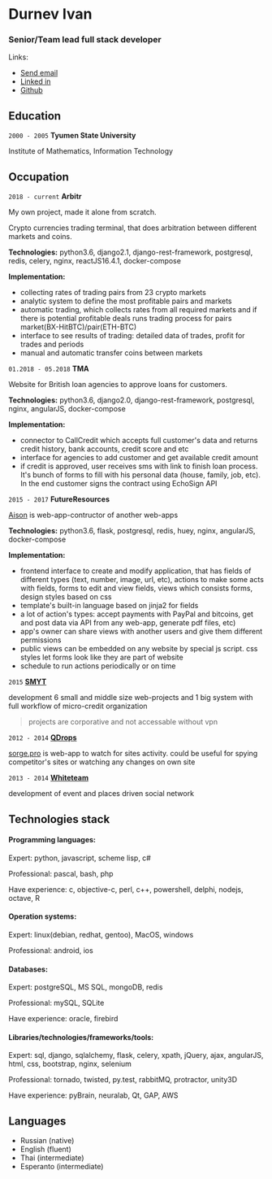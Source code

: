 # Durnev Ivan
### Senior/Team lead full stack developer

Links:

- <a href="mailto:durneviv@gmail.com" target="_blank">Send email</a>
- <a href="https://linkedin.com/in/ivandurnev" target="_blank">Linked in</a>
- <a href="https://github.com/AHAPX/" target="_blank">Github</a>


## Education

`2000 - 2005`
__Tyumen State University__

Institute of Mathematics, Information Technology


## Occupation

`2018 - current` __Arbitr__

My own project, made it alone from scratch.

Crypto currencies trading terminal, that does arbitration between different markets and coins.

__Technologies:__ python3.6, django2.1, django-rest-framework, postgresql, redis, celery, nginx, reactJS16.4.1, docker-compose

__Implementation:__ 

- collecting rates of trading pairs from 23 crypto markets
- analytic system to define the most profitable pairs and markets
- automatic trading, which collects rates from all required markets and if there is potential profitable deals runs trading process for pairs market(BX-HitBTC)/pair(ETH-BTC)
- interface to see results of trading: detailed data of trades, profit for trades and periods
- manual and automatic transfer coins between markets

`01.2018 - 05.2018`
__TMA__

Website for British loan agencies to approve loans for customers.

__Technologies:__ python3.6, django2.0, django-rest-framework, postgresql, nginx, angularJS, docker-compose

__Implementation:__

- connector to CallCredit which accepts full customer's data and returns credit history, bank accounts, credit score and etc
- interface for agencies to add customer and get available credit amount
- if credit is approved, user receives sms with link to finish loan process. It's bunch of forms to fill with his personal data (house, family, job, etc). In the end customer signs the contract using EchoSign API

`2015 - 2017`
__FutureResources__

<a href="https://temp.aison.tech/" target="_blank">Aison</a> is web-app-contructor of another web-apps

__Technologies:__ python3.6, flask, postgresql, redis, huey, nginx, angularJS, docker-compose

__Implementation:__

- frontend interface to create and modify application, that has fields of different types (text, number, image, url, etc), actions to make some acts with fields, forms to edit and view fields, views which consists forms, design styles based on css
- template's built-in language based on jinja2 for fields
- a lot of action's types: accept payments with PayPal and bitcoins, get and post data via API from any web-app, generate pdf files, etc)
- app's owner can share views with another users and give them different permissions
- public views can be embedded on any website by special js script. css styles let forms look like they are part of website
- schedule to run actions periodically or on time

`2015`
<a href="http://smyt.ru/" target="_blank">__SMYT__</a>

development 6 small and middle size web-projects and 1 big system with full workflow of micro-credit organization

> projects are corporative and not accessable without vpn

`2012 - 2014`
<a href="http://e-intelligence.ru/" target="_blank">__QDrops__</a>

<a href="https://sorge.pro" target="_blank">sorge.pro</a> is web-app to watch for sites activity. could be useful for spying competitor's sites or watching any changes on own site

`2013 - 2014`
<a href="http://whiteteam.ru/" target="_blank">__Whiteteam__</a>

development of event and places driven social network


## Technologies stack

#### Programming languages:
Expert: python, javascript, scheme lisp, c#

Professional: pascal, bash, php

Have experience: c, objective-c, perl, c++, powershell, delphi, nodejs, octave, R

#### Operation systems:
Expert: linux(debian, redhat, gentoo), MacOS, windows

Professional: android, ios

#### Databases:
Expert: postgreSQL, MS SQL, mongoDB, redis

Professional: mySQL, SQLite

Have experience: oracle, firebird

#### Libraries/technologies/frameworks/tools:
Expert: sql, django, sqlalchemy, flask, celery, xpath, jQuery, ajax, angularJS, html, css, bootstrap, nginx, selenium

Professional: tornado, twisted, py.test, rabbitMQ, protractor, unity3D

Have experience: pyBrain, neuralab, Qt, GAP, AWS


## Languages

- Russian (native)
- English (fluent)
- Thai (intermediate)
- Esperanto (intermediate)

<!-- ### Footer

Last updated: Feb 2019 -->
